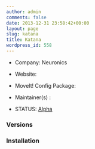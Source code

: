 ```yaml
---
author: admin
comments: false
date: 2013-12-31 23:58:42+00:00
layout: page
slug: katana
title: Katana
wordpress_id: 558
---
```



	
  * Company: Neuronics

	
  * Website:

	
  * MoveIt! Config Package:

	
  * Maintainer(s) :

	
  * STATUS: [Alpha](/about/moveit-status#status-code-robots)




### Versions








### Installation






